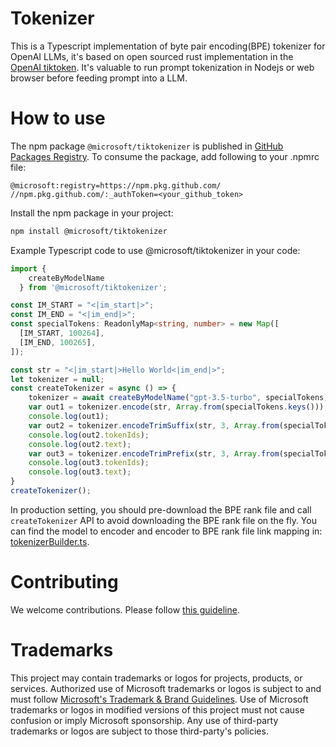 # Tokenizer

This is a Typescript implementation of byte pair encoding(BPE) tokenizer for OpenAI LLMs, it's based on open sourced rust implementation in the [OpenAI tiktoken](https://github.com/openai/tiktoken). It's valuable to run prompt tokenization in Nodejs or web browser before feeding prompt into a LLM.


# How to use

The npm package `@microsoft/tiktokenizer` is published in [GitHub Packages Registry](https://docs.github.com/en/packages/working-with-a-github-packages-registry/working-with-the-npm-registry).
To consume the package, add following to your .npmrc file:
```
@microsoft:registry=https://npm.pkg.github.com/
//npm.pkg.github.com/:_authToken=<your_github_token>
```

Install the npm package in your project:

```bash
npm install @microsoft/tiktokenizer
```

Example Typescript code to use @microsoft/tiktokenizer in your code:
```typescript
import {
    createByModelName
  } from '@microsoft/tiktokenizer';

const IM_START = "<|im_start|>";
const IM_END = "<|im_end|>";
const specialTokens: ReadonlyMap<string, number> = new Map([
  [IM_START, 100264],
  [IM_END, 100265],
]);

const str = "<|im_start|>Hello World<|im_end|>";
let tokenizer = null;
const createTokenizer = async () => {
    tokenizer = await createByModelName("gpt-3.5-turbo", specialTokens);
    var out1 = tokenizer.encode(str, Array.from(specialTokens.keys()));
    console.log(out1);
    var out2 = tokenizer.encodeTrimSuffix(str, 3, Array.from(specialTokens.keys()));
    console.log(out2.tokenIds);
    console.log(out2.text);
    var out3 = tokenizer.encodeTrimPrefix(str, 3, Array.from(specialTokens.keys()));
    console.log(out3.tokenIds);
    console.log(out3.text);
}
createTokenizer();

```
In production setting, you should pre-download the BPE rank file and call `createTokenizer` API to avoid downloading the BPE rank file on the fly.
You can find the model to encoder and encoder to BPE rank file link mapping in: [tokenizerBuilder.ts](https://github.com/microsoft/Tokenizer/blob/main/tokenizer_ts/src/tokenizerBuilder.ts#L15-L55).

# Contributing

We welcome contributions. Please follow [this guideline](https://github.com/microsoft/Tokenizer/blob/main/CONTRIBUTING.md).

# Trademarks

This project may contain trademarks or logos for projects, products, or services. Authorized use of Microsoft 
trademarks or logos is subject to and must follow 
[Microsoft's Trademark & Brand Guidelines](https://www.microsoft.com/en-us/legal/intellectualproperty/trademarks/usage/general).
Use of Microsoft trademarks or logos in modified versions of this project must not cause confusion or imply Microsoft sponsorship.
Any use of third-party trademarks or logos are subject to those third-party's policies.
